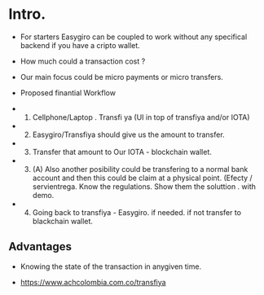 
# Intro. 

* For starters Easygiro can be coupled to work without any specifical backend if you have a cripto wallet. 

* How much could  a transaction cost ? 

* Our main focus could be micro payments or micro transfers. 

* Proposed finantial Workflow

* 1. Cellphone/Laptop . Transfi ya (UI in top of transfiya and/or IOTA)  
* 2. Easygiro/Transfiya should give us the amount to transfer. 
* 3. Transfer that amount to Our IOTA - blockchain wallet.
* 3. (A) Also another posibility could be transfering to a normal bank account and then this could be claim at a physical point. (Efecty / servientrega. Know the regulations. Show them the soluttion . with demo. 
* 4. Going back to transfiya - Easygiro. if needed. if not transfer to blackchain wallet.

## Advantages
* Knowing the state of the transaction in anygiven time. 

* https://www.achcolombia.com.co/transfiya

